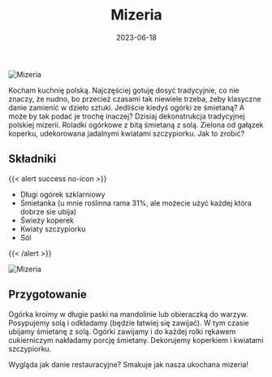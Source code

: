﻿---
title: "Mizeria"
date: 2023-06-18
categories:
- inne
tags:
- ogórki
- kuchnia polska
- wegańskie
- bez laktozy
thumbnailImagePosition: "top"
---
![Mizeria](/img/Mizeria/Mizeria-1.jpg)

Kocham kuchnię polską. Najczęściej gotuję dosyć tradycyjnie, co nie znaczy, że nudno, bo przecież czasami tak niewiele trzeba, żeby klasyczne danie zamienić w dzieło sztuki. Jedliście kiedyś ogórki ze śmietaną? A może by tak podać je trochę inaczej? Dzisiaj dekonstrukcja tradycyjnej polskiej mizerii. Roladki ogórkowe z bitą śmietaną z solą. Zielona od gałązek koperku, udekorowana jadalnymi kwiatami szczypiorku. Jak to zrobić?

<!--more-->

## Składniki
{{< alert success no-icon >}}
- Długi ogórek szklarniowy
- Śmietanka (u mnie roślinna rama 31%, ale możecie użyć każdej która dobrze sie ubija)
- Świeży koperek
- Kwiaty szczypiorku
- Sól

{{< /alert >}}

![Mizeria](/img/Mizeria/Mizeria-2.jpg)
## Przygotowanie
Ogórka kroimy w długie paski na mandolinie lub obieraczką do warzyw. Posypujemy solą i odkładamy (będzie łatwiej się zawijać). W tym czasie ubijamy śmietanę z solą. Ogórki zawijamy i do każdej rolki rękawem cukierniczym nakładamy porcję śmietany. Dekorujemy koperkiem i kwiatami szczypiorku.

Wygląda jak danie restauracyjne?
Smakuje jak nasza ukochana mizeria!
